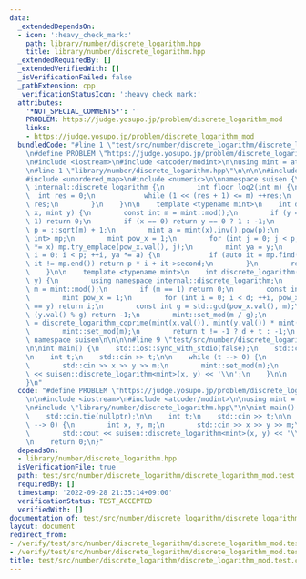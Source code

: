 ```yaml
---
data:
  _extendedDependsOn:
  - icon: ':heavy_check_mark:'
    path: library/number/discrete_logarithm.hpp
    title: library/number/discrete_logarithm.hpp
  _extendedRequiredBy: []
  _extendedVerifiedWith: []
  _isVerificationFailed: false
  _pathExtension: cpp
  _verificationStatusIcon: ':heavy_check_mark:'
  attributes:
    '*NOT_SPECIAL_COMMENTS*': ''
    PROBLEM: https://judge.yosupo.jp/problem/discrete_logarithm_mod
    links:
    - https://judge.yosupo.jp/problem/discrete_logarithm_mod
  bundledCode: "#line 1 \"test/src/number/discrete_logarithm/discrete_logarithm_mod.test.cpp\"\
    \n#define PROBLEM \"https://judge.yosupo.jp/problem/discrete_logarithm_mod\"\n\
    \n#include <iostream>\n#include <atcoder/modint>\n\nusing mint = atcoder::modint;\n\
    \n#line 1 \"library/number/discrete_logarithm.hpp\"\n\n\n\n#include <cmath>\n\
    #include <unordered_map>\n#include <numeric>\n\nnamespace suisen {\n    namespace\
    \ internal::discrete_logarithm {\n        int floor_log2(int m) {\n          \
    \  int res = 0;\n            while (1 << (res + 1) <= m) ++res;\n            return\
    \ res;\n        }\n    }\n\n    template <typename mint>\n    int discrete_logarithm_coprime(mint\
    \ x, mint y) {\n        const int m = mint::mod();\n        if (y == 1 or m ==\
    \ 1) return 0;\n        if (x == 0) return y == 0 ? 1 : -1;\n        const int\
    \ p = ::sqrt(m) + 1;\n        mint a = mint(x).inv().pow(p);\n        std::unordered_map<int,\
    \ int> mp;\n        mint pow_x = 1;\n        for (int j = 0; j < p; ++j, pow_x\
    \ *= x) mp.try_emplace(pow_x.val(), j);\n        mint ya = y;\n        for (int\
    \ i = 0; i < p; ++i, ya *= a) {\n            if (auto it = mp.find(ya.val());\
    \ it != mp.end()) return p * i + it->second;\n        }\n        return -1;\n\
    \    }\n\n    template <typename mint>\n    int discrete_logarithm(mint x, mint\
    \ y) {\n        using namespace internal::discrete_logarithm;\n        const int\
    \ m = mint::mod();\n        if (m == 1) return 0;\n        const int d = floor_log2(m);\n\
    \        mint pow_x = 1;\n        for (int i = 0; i < d; ++i, pow_x *= x) if (pow_x\
    \ == y) return i;\n        const int g = std::gcd(pow_x.val(), m);\n        if\
    \ (y.val() % g) return -1;\n        mint::set_mod(m / g);\n        const int t\
    \ = discrete_logarithm_coprime(mint(x.val()), mint(y.val()) * mint(pow_x.val()).inv());\n\
    \        mint::set_mod(m);\n        return t != -1 ? d + t : -1;\n    }\n} //\
    \ namespace suisen\n\n\n\n#line 9 \"test/src/number/discrete_logarithm/discrete_logarithm_mod.test.cpp\"\
    \n\nint main() {\n    std::ios::sync_with_stdio(false);\n    std::cin.tie(nullptr);\n\
    \n    int t;\n    std::cin >> t;\n\n    while (t --> 0) {\n        int x, y, m;\n\
    \        std::cin >> x >> y >> m;\n        mint::set_mod(m);\n        std::cout\
    \ << suisen::discrete_logarithm<mint>(x, y) << '\\n';\n    }\n\n    return 0;\n\
    }\n"
  code: "#define PROBLEM \"https://judge.yosupo.jp/problem/discrete_logarithm_mod\"\
    \n\n#include <iostream>\n#include <atcoder/modint>\n\nusing mint = atcoder::modint;\n\
    \n#include \"library/number/discrete_logarithm.hpp\"\n\nint main() {\n    std::ios::sync_with_stdio(false);\n\
    \    std::cin.tie(nullptr);\n\n    int t;\n    std::cin >> t;\n\n    while (t\
    \ --> 0) {\n        int x, y, m;\n        std::cin >> x >> y >> m;\n        mint::set_mod(m);\n\
    \        std::cout << suisen::discrete_logarithm<mint>(x, y) << '\\n';\n    }\n\
    \n    return 0;\n}"
  dependsOn:
  - library/number/discrete_logarithm.hpp
  isVerificationFile: true
  path: test/src/number/discrete_logarithm/discrete_logarithm_mod.test.cpp
  requiredBy: []
  timestamp: '2022-09-28 21:35:14+09:00'
  verificationStatus: TEST_ACCEPTED
  verifiedWith: []
documentation_of: test/src/number/discrete_logarithm/discrete_logarithm_mod.test.cpp
layout: document
redirect_from:
- /verify/test/src/number/discrete_logarithm/discrete_logarithm_mod.test.cpp
- /verify/test/src/number/discrete_logarithm/discrete_logarithm_mod.test.cpp.html
title: test/src/number/discrete_logarithm/discrete_logarithm_mod.test.cpp
---
```

